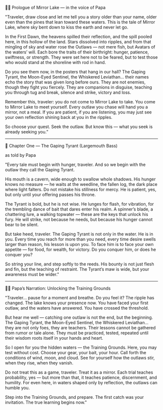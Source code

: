 🌊📜 Prologue of Mirror Lake — in the voice of Papa

"Traveler, draw close and let me tell you a story older than your name, older even than the pines that lean toward these waters. This is the tale of Mirror Lake, where sky bent down to kiss the earth and never let go.

In the First Dawn, the heavens spilled their reflection, and the spill pooled here, in this hollow of the land. Stars dissolved into ripples, and from that mingling of sky and water rose the Outlaws — not mere fish, but Avatars of the waters’ will. Each bore the traits of their birthright: hunger, patience, swiftness, or strength. They were set here not to be feared, but to test those who would stand at the shoreline with rod in hand.

Do you see them now, in the posters that hang in our hall? The Gaping Tyrant, the Moon-Eyed Sentinel, the Whiskered Leviathan… their names echo the story that was given long before ours. They are not enemies, though they fight you fiercely. They are companions in disguise, teaching you through tug and break, silence and strike, victory and loss.

Remember this, traveler: you do not come to Mirror Lake to take. You come to Mirror Lake to meet yourself. Every outlaw you chase will hand you a mirror, not a meal. If you are patient, if you are listening, you may just see your own reflection shining back at you in the ripples.

So choose your quest. Seek the outlaw. But know this — what you seek is already seeking you.”



----

📜 Chapter One — The Gaping Tyrant (Largemouth Bass)

as told by Papa

"Every tale must begin with hunger, traveler. And so we begin with the outlaw they call the Gaping Tyrant.

His mouth is a cavern, wide enough to swallow whole shadows. His hunger knows no measure — he waits at the weedline, the fallen log, the dark place where light falters. Do not mistake his stillness for mercy. He is patient, yes, but only until your offering passes his throne.

The Tyrant is bold, but he is not wise. He lunges for flash, for vibration, for the trembling dance of bait that dares enter his realm. A spinner’s blade, a chattering lure, a walking topwater — these are the keys that unlock his fury. He will strike, not because he needs, but because his hunger cannot bear to be silent.

But take heed, traveler. The Gaping Tyrant is not only in the water. He is in you. Every time you reach for more than you need, every time desire swells larger than reason, his lesson is upon you. To face him is to face your own appetite — for food, for wealth, for victory. Do you conquer him, or does he conquer you?

So string your line, and step softly to the reeds. His bounty is not just flesh and fin, but the teaching of restraint. The Tyrant’s maw is wide, but your awareness must be wider."


----

🌊📜 Papa’s Narration: Unlocking the Training Grounds

"Traveler… pause for a moment and breathe. Do you feel it? The ripple has changed. The lake knows your presence now. You have faced your first outlaw, and the waters have answered. You have crossed the threshold.

But hear me well — catching one outlaw is not the end, but the beginning. The Gaping Tyrant, the Moon-Eyed Sentinel, the Whiskered Leviathan… they are not only foes, they are teachers. Their lessons cannot be gathered from rumor or tale alone. They must be practiced, tested, repeated until their wisdom roots itself in your hands and heart.

So I open for you the hidden waters — the Training Grounds. Here, you may test without cost. Choose your gear, your bait, your hour. Call forth the conditions of wind, moon, and cloud. See for yourself how the outlaws stir, when they rise, when they vanish.

Do not treat this as a game, traveler. Treat it as a mirror. Each trial teaches probability, yes — but more than that, it teaches patience, discernment, and humility. For even here, in waters shaped only by reflection, the outlaws can humble you.

Step into the Training Grounds, and prepare. The first catch was your invitation. The true learning begins now."
